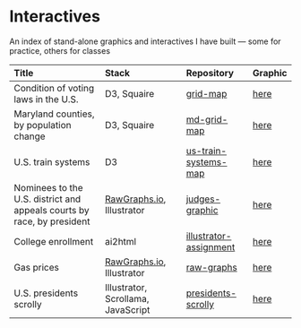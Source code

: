 # Interactives

An index of stand-alone graphics and interactives I have built — some for practice, others for classes

| Title       | Stack       | Repository    | Graphic
| :---        | :---        | :---          | :---   
| Condition of voting laws in the U.S.| D3, Squaire|[grid-map](https://github.com/aadittambe/grid-map)|[here](https://aadittambe.github.io/grid-map/)
| Maryland counties, by population change   | D3, Squaire        | [md-grid-map](https://github.com/aadittambe/md-grid-map)| [here](https://aadittambe.github.io/md-grid-map/)
| U.S. train systems | D3 | [us-train-systems-map](https://github.com/aadittambe/us-train-systems-map)| [here](https://aadittambe.github.io/md-grid-map/)
| Nominees to the U.S. district and appeals courts by race, by president | [RawGraphs.io](http://rawgraphs.io/), Illustrator | [judges-graphic](https://github.com/aadittambe/judges-graphic)                 | [here](https://aadittambe.github.io/judges-graphic/ai2html-output/courts.html)        |
| College enrollment                                                     | ai2html                                           | [illustrator-assignment](https://github.com/aadittambe/illustrator-assignment) | [here](https://aadittambe.github.io/illustrator-assignment/ai2html-output/chart.html) |
| Gas prices                                                             | [RawGraphs.io](http://rawgraphs.io/), Illustrator | [raw-graphs](https://github.com/aadittambe/raw-graphs)                         | [here](https://aadittambe.github.io/raw-graphs/ai2html-output/gas.html)               |
|U.S. presidents scrolly | Illustrator, Scrollama, JavaScript | [presidents-scrolly](https://github.com/aadittambe/presidents-scrolly) | [here](https://aadittambe.github.io/presidents-scrolly/scrolly/)